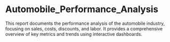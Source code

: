 # Automobile_Performance_Analysis
This report documents the performance analysis of the automobile industry, focusing on sales, costs, discounts, and labor. It provides a comprehensive overview of key metrics and trends using interactive dashboards.
